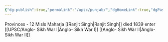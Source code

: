 ```yaml
---
{"dg-publish":true,"permalink":"/upsc/punjab/","dgHomeLink":true,"dgPassFrontmatter":false}
---
```


Provinces - 12 Misls 
Maharja [[Ranjit Singh|Ranjit Singh]] died 1839 enter
[[UPSC/Anglo- Sikh War I|Anglo- Sikh War I]]
[[Anglo- Sikh War II|Anglo- Sikh War II]]
